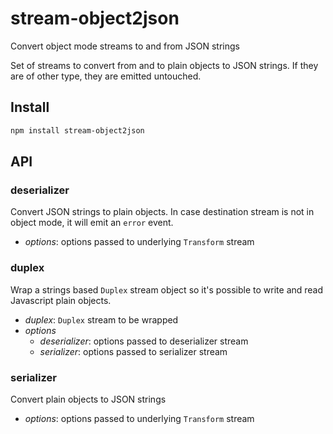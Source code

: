 # stream-object2json

Convert object mode streams to and from JSON strings

Set of streams to convert from and to plain objects to JSON strings. If they are
of other type, they are emitted untouched.

## Install

```sh
npm install stream-object2json
```

## API

### deserializer

Convert JSON strings to plain objects. In case destination stream is not in
object mode, it will emit an `error` event.

- *options*: options passed to underlying `Transform` stream

### duplex

Wrap a strings based `Duplex` stream object so it's possible to write and read
Javascript plain objects.

- *duplex*: `Duplex` stream to be wrapped
- *options*
  - *deserializer*: options passed to deserializer stream
  - *serializer*: options passed to serializer stream

### serializer

Convert plain objects to JSON strings

- *options*: options passed to underlying `Transform` stream

